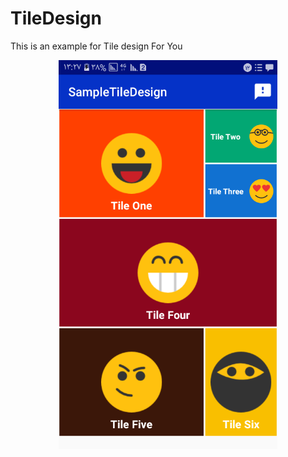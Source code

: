 # TileDesign
This is an example for Tile design For You
<p align="center">
  <img src="https://github.com/abolfazlfakhari/TileDesign/blob/master/screen.png" width="350"/>
</p>
